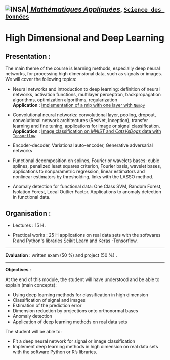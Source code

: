 ## <a href="http://www.insa-toulouse.fr/" ><img src="http://www.math.univ-toulouse.fr/~besse/Wikistat/Images/Logo_INSAvilletoulouse-RVB.png" style="float:left; max-width: 80px; display: inline" alt="INSA"/> |  [*Mathématiques Appliquées*](http://www.math.insa-toulouse.fr/fr/index.html), [`Science des Données`](http://www.math.insa-toulouse.fr/fr/enseignement.html) 

# High Dimensional and Deep Learning

## Presentation :

 

The main theme of the course is learning methods, especially deep neural networks, for  processing  high dimensional  data, such as signals or images. We will cover the following topics:

 

* Neural networks and introduction to deep learning: definition of neural networks, activation functions, multilayer perceptron, backpropagation algorithms, optimization algorithms, regularization  
**Application** : [Implementation of a mlp with one layer with `Numpy`](https://github.com/wikistat/High-Dimensional-Deep-Learning/tree/master/BackPropagation)


* Convolutional neural networks: convolutional layer, pooling, dropout, convolutional network architectures (ResNet, Inception), transfer learning and fine tuning, applications for image or signal classification.  
**Application** : [Image classification on *MNIST* and *CatsVsDogs* data with `Tensorflow`](https://github.com/wikistat/High-Dimensional-Deep-Learning/tree/master/BackPropagation)


* Encoder-decoder, Variational auto-encoder, Generative adversarial networks


* Functional decomposition on splines, Fourier or wavelets bases: cubic splines, penalized least squares criterion, Fourier basis, wavelet bases, applications to nonparametric regression, linear estimators and nonlinear estimators by thresholding, links with the LASSO method.


* Anomaly detection for functional data: One Class SVM, Random Forest, Isolation Forest, Local Outlier Factor. Applications to  anomaly detection in functional data.

 

## Organisation : 

* Lectures : 15 H .

* Practical works : 25 H applications on real data sets with the softwares R and Python's libraries Scikit Learn and Keras -Tensorflow. 



---------------------------

 

**Evaluation** : written exam (50 %) and project (50 %) . 



-------------

**Objectives** :


At the end of this module, the student will have understood and be able to explain (main concepts):


* Using  deep learning methods for  classification in high dimension  
* Classification of signal and images
* Estimation of the prediction error
* Dimension reduction by projections onto orthonormal bases
* Anomaly detection
* Application of  deep learning methods on real data sets


The student will be able to:

* Fit  a deep neural network for signal or image classification 
* Implement deep learning methods in high dimension on real data sets with the software Python  or R’s libraries.




   
   

